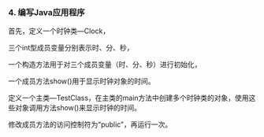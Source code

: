 ### 4. 编写Java应用程序
首先，定义一个时钟类—Clock，

三个int型成员变量分别表示时、分、秒，

一个构造方法用于对三个成员变量（时、分、秒）进行初始化，

一个成员方法show()用于显示时钟对象的时间。

定义一个主类—TestClass，在主类的main方法中创建多个时钟类的对象，使用这些对象调用方法show()来显示时钟的时间。

修改成员方法的访问控制符为“public”，再运行一次。
